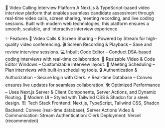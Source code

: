 🚀 Video Calling Interview Platform
A Next.js & TypeScript-based video interview platform that enables seamless candidate assessment through real-time video calls, screen sharing, meeting recording, and live coding sessions. Built with modern web technologies, this platform ensures a smooth, scalable, and interactive interview experience.

✨ Features
🎥 Video Calls & Screen Sharing – Powered by Stream for high-quality video conferencing.
🎬 Screen Recording & Playback – Save and review interview sessions.
💻 Inbuilt Code Editor – Conduct DSA-based coding interviews with real-time collaboration.
🔄 Resizable Video & Code Editor Windows – Customizable interview layout.
📅 Meeting Scheduling – Plan interviews with built-in scheduling tools.
🔒 Authentication & Authorization – Secure login with Clerk.
⚡ Real-time Database – Convex ensures live updates for seamless collaboration.
🛠️ Optimized Performance – Uses Next.js Server & Client Components, Server Actions, and Dynamic Routing.
🎨 Modern UI – Styled with Tailwind CSS & Shadcn for a sleek design.
🏗️ Tech Stack
Frontend: Next.js, TypeScript, Tailwind CSS, Shadcn
Backend: Convex (real-time database), Server Actions
Video & Communication: Stream
Authentication: Clerk
Deployment: Vercel (recommended)
